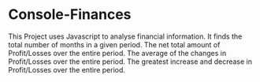 # Console-Finances
This Project uses Javascript to analyse financial information. It finds the total number of months in a given period. The net total amount of Profit/Losses over the entire period. The average of the changes in Profit/Losses over the entire period. The greatest increase and decrease in Profit/Losses over the entire period. 
